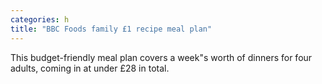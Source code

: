 ```yaml
---
categories: h
title: "BBC Foods family £1 recipe meal plan"
---
```

This budget-friendly meal plan covers a week"s worth of dinners for four adults, coming in at under £28 in total.